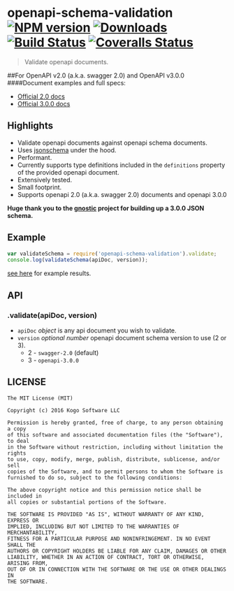 # openapi-schema-validation [![NPM version][npm-image]][npm-url] [![Downloads][downloads-image]][npm-url] [![Build Status][travis-image]][travis-url] [![Coveralls Status][coveralls-image]][coveralls-url]
> Validate openapi documents.

##For OpenAPI v2.0 (a.k.a. swagger 2.0) and OpenAPI v3.0.0 
####Document examples and full specs:
* [Official 2.0 docs](https://github.com/OAI/OpenAPI-Specification/blob/master/versions/2.0.md#itemsObject)
* [Official 3.0.0 docs](https://github.com/OAI/OpenAPI-Specification/blob/master/versions/3.0.0.md)

## Highlights

* Validate openapi documents against openapi schema documents.
* Uses [jsonschema](https://github.com/tdegrunt/jsonschema) under the hood.
* Performant.
* Currently supports type definitions included in the `definitions` property of the
provided openapi document.
* Extensively tested.
* Small footprint.
* Supports openapi 2.0 (a.k.a. swagger 2.0) documents and openapi 3.0.0
 
**Huge thank you to the [gnostic](https://github.com/googleapis/gnostic) project for building up a 3.0.0 JSON schema.**
 

## Example
```javascript
var validateSchema = require('openapi-schema-validation').validate;
console.log(validateSchema(apiDoc, version));
```
[see here](https://github.com/tdegrunt/jsonschema#results) for example results. 


## API
### .validate(apiDoc, version)
* `apiDoc` _object_ is any api document you wish to validate.
* `version` _optional number_ openapi document schema version to use (2 or 3). 
    * 2 - `swagger-2.0` (default)
    * 3 - `openapi-3.0.0`

## LICENSE
``````
The MIT License (MIT)

Copyright (c) 2016 Kogo Software LLC

Permission is hereby granted, free of charge, to any person obtaining a copy
of this software and associated documentation files (the "Software"), to deal
in the Software without restriction, including without limitation the rights
to use, copy, modify, merge, publish, distribute, sublicense, and/or sell
copies of the Software, and to permit persons to whom the Software is
furnished to do so, subject to the following conditions:

The above copyright notice and this permission notice shall be included in
all copies or substantial portions of the Software.

THE SOFTWARE IS PROVIDED "AS IS", WITHOUT WARRANTY OF ANY KIND, EXPRESS OR
IMPLIED, INCLUDING BUT NOT LIMITED TO THE WARRANTIES OF MERCHANTABILITY,
FITNESS FOR A PARTICULAR PURPOSE AND NONINFRINGEMENT. IN NO EVENT SHALL THE
AUTHORS OR COPYRIGHT HOLDERS BE LIABLE FOR ANY CLAIM, DAMAGES OR OTHER
LIABILITY, WHETHER IN AN ACTION OF CONTRACT, TORT OR OTHERWISE, ARISING FROM,
OUT OF OR IN CONNECTION WITH THE SOFTWARE OR THE USE OR OTHER DEALINGS IN
THE SOFTWARE.
``````

[downloads-image]: http://img.shields.io/npm/dm/openapi-schema-validation.svg
[npm-url]: https://npmjs.org/package/openapi-schema-validation
[npm-image]: http://img.shields.io/npm/v/openapi-schema-validation.svg

[travis-url]: https://travis-ci.org/kogosoftwarellc/openapi-schema-validation
[travis-image]: http://img.shields.io/travis/kogosoftwarellc/openapi-schema-validation.svg

[coveralls-url]: https://coveralls.io/r/kogosoftwarellc/openapi-schema-validation
[coveralls-image]: http://img.shields.io/coveralls/kogosoftwarellc/openapi-schema-validation/master.svg
